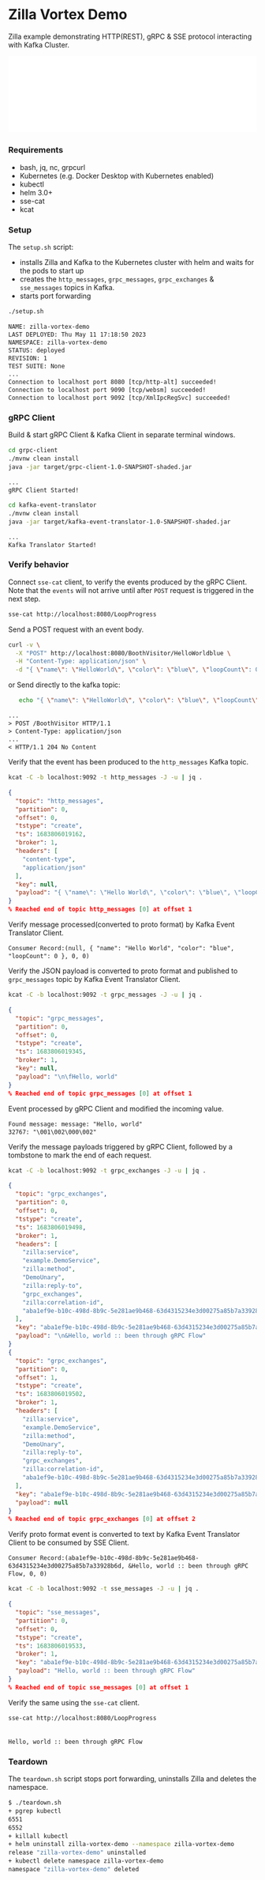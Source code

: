 # Zilla Vortex Demo

Zilla example demonstrating HTTP(REST), gRPC & SSE protocol interacting with Kafka Cluster.

![](.assets/zilla.config.svg)

### Requirements

- bash, jq, nc, grpcurl
- Kubernetes (e.g. Docker Desktop with Kubernetes enabled)
- kubectl
- helm 3.0+
- sse-cat
- kcat

### Setup

The `setup.sh` script:

- installs Zilla and Kafka to the Kubernetes cluster with helm and waits for the pods to start up
- creates the `http_messages`, `grpc_messages`, `grpc_exchanges` & `sse_messages` topics in Kafka.
- starts port forwarding

```bash
./setup.sh
```

```text
NAME: zilla-vortex-demo
LAST DEPLOYED: Thu May 11 17:18:50 2023
NAMESPACE: zilla-vortex-demo
STATUS: deployed
REVISION: 1
TEST SUITE: None
...
Connection to localhost port 8080 [tcp/http-alt] succeeded!
Connection to localhost port 9090 [tcp/websm] succeeded!
Connection to localhost port 9092 [tcp/XmlIpcRegSvc] succeeded!
```

### gRPC Client

Build & start gRPC Client & Kafka Client in separate terminal windows.

```bash
cd grpc-client
./mvnw clean install
java -jar target/grpc-client-1.0-SNAPSHOT-shaded.jar
```

```text
...
gRPC Client Started!
```

```bash
cd kafka-event-translator
./mvnw clean install
java -jar target/kafka-event-translator-1.0-SNAPSHOT-shaded.jar
```

```text
...
Kafka Translator Started!
```

### Verify behavior

Connect `sse-cat` client, to verify the events produced by the gRPC Client.
Note that the `events` will not arrive until after `POST` request is triggered in the next step.

```bash
sse-cat http://localhost:8080/LoopProgress
```

Send a POST request with an event body.

```bash
curl -v \
  -X "POST" http://localhost:8080/BoothVisitor/HelloWorldblue \
  -H "Content-Type: application/json" \
  -d "{ \"name\": \"HelloWorld\", \"color\": \"blue\", \"loopCount\": 0 }"
```

or Send directly to the kafka topic:

```bash
   echo "{ \"name\": \"HelloWorld\", \"color\": \"blue\", \"loopCount\": 0 }" | kcat -P -b localhost:9092 -t http_messages -k HelloWorldblue
```

```text
...
> POST /BoothVisitor HTTP/1.1
> Content-Type: application/json
...
< HTTP/1.1 204 No Content
```

Verify that the event has been produced to the `http_messages` Kafka topic.

```bash
kcat -C -b localhost:9092 -t http_messages -J -u | jq .
```

```json
{
  "topic": "http_messages",
  "partition": 0,
  "offset": 0,
  "tstype": "create",
  "ts": 1683806019162,
  "broker": 1,
  "headers": [
    "content-type",
    "application/json"
  ],
  "key": null,
  "payload": "{ \"name\": \"Hello World\", \"color\": \"blue\", \"loopCount\": 0 }"
}
% Reached end of topic http_messages [0] at offset 1
```

Verify message processed(converted to proto format) by Kafka Event Translator Client.

```text
Consumer Record:(null, { "name": "Hello World", "color": "blue", "loopCount": 0 }, 0, 0)
```

Verify the JSON payload is converted to proto format and published to `grpc_messages` topic by Kafka Event Translator Client.

```bash
kcat -C -b localhost:9092 -t grpc_messages -J -u | jq .
```

```json
{
  "topic": "grpc_messages",
  "partition": 0,
  "offset": 0,
  "tstype": "create",
  "ts": 1683806019345,
  "broker": 1,
  "key": null,
  "payload": "\n\fHello, world"
}
% Reached end of topic grpc_messages [0] at offset 1
```

Event processed by gRPC Client and modified the incoming value.

```text
Found message: message: "Hello, world"
32767: "\001\002\000\002"

```

Verify the message payloads triggered by gRPC Client, followed by a tombstone to mark the end of each request.

```bash
kcat -C -b localhost:9092 -t grpc_exchanges -J -u | jq .
```

```json
{
  "topic": "grpc_exchanges",
  "partition": 0,
  "offset": 0,
  "tstype": "create",
  "ts": 1683806019498,
  "broker": 1,
  "headers": [
    "zilla:service",
    "example.DemoService",
    "zilla:method",
    "DemoUnary",
    "zilla:reply-to",
    "grpc_exchanges",
    "zilla:correlation-id",
    "aba1ef9e-b10c-498d-8b9c-5e281ae9b468-63d4315234e3d00275a85b7a33928b6d"
  ],
  "key": "aba1ef9e-b10c-498d-8b9c-5e281ae9b468-63d4315234e3d00275a85b7a33928b6d",
  "payload": "\n&Hello, world :: been through gRPC Flow"
}
{
  "topic": "grpc_exchanges",
  "partition": 0,
  "offset": 1,
  "tstype": "create",
  "ts": 1683806019502,
  "broker": 1,
  "headers": [
    "zilla:service",
    "example.DemoService",
    "zilla:method",
    "DemoUnary",
    "zilla:reply-to",
    "grpc_exchanges",
    "zilla:correlation-id",
    "aba1ef9e-b10c-498d-8b9c-5e281ae9b468-63d4315234e3d00275a85b7a33928b6d"
  ],
  "key": "aba1ef9e-b10c-498d-8b9c-5e281ae9b468-63d4315234e3d00275a85b7a33928b6d",
  "payload": null
}
% Reached end of topic grpc_exchanges [0] at offset 2
```

Verify proto format event is converted to text by Kafka Event Translator Client to be consumed by SSE Client.

```text
Consumer Record:(aba1ef9e-b10c-498d-8b9c-5e281ae9b468-63d4315234e3d00275a85b7a33928b6d, &Hello, world :: been through gRPC Flow, 0, 0)
```

```bash
kcat -C -b localhost:9092 -t sse_messages -J -u | jq .
```

```json
{
  "topic": "sse_messages",
  "partition": 0,
  "offset": 0,
  "tstype": "create",
  "ts": 1683806019533,
  "broker": 1,
  "key": "aba1ef9e-b10c-498d-8b9c-5e281ae9b468-63d4315234e3d00275a85b7a33928b6d",
  "payload": "Hello, world :: been through gRPC Flow"
}
% Reached end of topic sse_messages [0] at offset 1
```

Verify the same using the `sse-cat` client.

```text
sse-cat http://localhost:8080/LoopProgress


Hello, world :: been through gRPC Flow

```

### Teardown

The `teardown.sh` script stops port forwarding, uninstalls Zilla and deletes the namespace.

```bash
$ ./teardown.sh
+ pgrep kubectl
6551
6552
+ killall kubectl
+ helm uninstall zilla-vortex-demo --namespace zilla-vortex-demo
release "zilla-vortex-demo" uninstalled
+ kubectl delete namespace zilla-vortex-demo
namespace "zilla-vortex-demo" deleted
```
